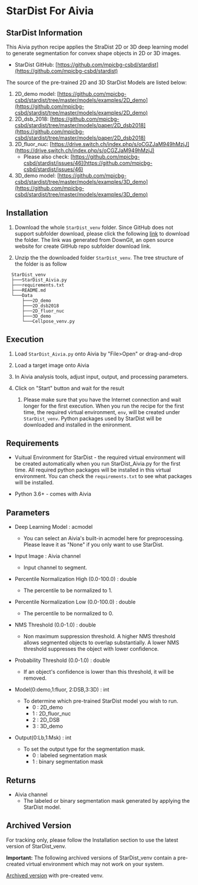 # StarDist For Aivia

## StarDist Information

This Aivia python recipe applies the StraDist 2D or 3D deep learning model to generate segmentation for convex shape objects in 2D or 3D images.

- StarDist GitHub: [https://github.com/mpicbg-csbd/stardist](https://github.com/mpicbg-csbd/stardist)

The source of the pre-trained 2D and 3D StarDist Models are listed below:

1. 2D_demo model: [https://github.com/mpicbg-csbd/stardist/tree/master/models/examples/2D_demo](https://github.com/mpicbg-csbd/stardist/tree/master/models/examples/2D_demo)
2. 2D_dsb_2018: [https://github.com/mpicbg-csbd/stardist/tree/master/models/paper/2D_dsb2018](https://github.com/mpicbg-csbd/stardist/tree/master/models/paper/2D_dsb2018)
3. 2D_fluor_nuc: [https://drive.switch.ch/index.php/s/oCGZJaM949hMzjJ](https://drive.switch.ch/index.php/s/oCGZJaM949hMzjJ)
   - Please also check: [https://github.com/mpicbg-csbd/stardist/issues/46](https://github.com/mpicbg-csbd/stardist/issues/46)
4. 3D_demo model: [https://github.com/mpicbg-csbd/stardist/tree/master/models/examples/3D_demo](https://github.com/mpicbg-csbd/stardist/tree/master/models/examples/3D_demo)

## Installation

1. Download the whole `StarDist_venv` folder. Since GitHub does not support subfolder download, please click the following [link](https://minhaskamal.github.io/DownGit/#/home?url=https://github.com/AiviaCommunity/PythonForAivia/tree/master/VenvRecipes/StarDist_venv) to download the folder. The link was generated from DownGit, an open source website for create GitHub repo subfolder download link.

2. Unzip the the downloaded folder `StarDist_venv`. The tree structure of the folder is as follow

```bash=
  StarDist_venv
  ├───StarDist_Aivia.py
  ├───requirements.txt
  ├───README.md
  └───Data
      ├───2D_demo
      ├───2D_dsb2018
      ├───2D_fluor_nuc
      ├───3D_demo
      └───Cellpose_venv.py
```

## Execution

1. Load `StarDist_Aivia.py` onto Aivia by "File>Open" or drag-and-drop

2. Load a target image onto Aivia

3. In Aivia analysis tools, adjust input, output, and processing parameters.

4. Click on "Start" button and wait for the result
    1. Please make sure that you have the Internet connection and wait longer for the first execution. When you run the recipe for the first time, the required virtual environment, `env`, will be created under `StarDist_venv`. Python packages used by StarDist will be downloaded and installed in the enironment.

## Requirements

- Vuitual Environment for StarDist - the required virtual environment will be created automatically when you run StarDist_Aivia.py for the first time. All required python packages will be installed in this virtual environment. You can check the `requirements.txt` to see what packages will be installed.

- Python 3.6+ - comes with Aivia

## Parameters

- Deep Learning Model : acmodel
  - You can select an Aivia's built-in acmodel here for preprocessing. Please leave it as "None" if you only want to use StarDist.

- Input Image : Aivia channel
  - Input channel to segment.

- Percentile Normalization High (0.0-100.0) : double
  - The percentile to be normalized to 1.

- Percentile Normalization Low (0.0-100.0) : double
  - The percentile to be normalized to 0.

- NMS Threshold (0.0-1.0) : double
  - Non maximum suppression threshold. A higher NMS threshold allows segmented objects to overlap substantially. A lower NMS threshold suppresses the object with lower confidence.

- Probability Threshold (0.0-1.0) : double
  - If an object's confidence is lower than this threshold, it will be removed.

- Model(0:demo,1:fluor, 2:DSB,3:3D) : int
  - To determine which pre-trained StarDist model you wish to run.
    - 0 : 2D_demo
    - 1 : 2D_fluor_nuc
    - 2 : 2D_DSB
    - 3 : 3D_demo

- Output(0:Lb,1:Msk) : int
  - To set the output type for the segmentation mask.
    - 0 : labeled segmentation mask
    - 1 : binary segmentation mask

## Returns

- Aivia channel
  - The labeled or binary segmentation mask generated by applying the StarDist model.

## Archived Version

For tracking only, please follow the Installation section to use the latest version of StarDist_venv.

**Important:** The following archived versions of StarDist_venv contain a pre-created virtual environment which may not work on your system.

[Archived version](https://www.dropbox.com/s/482p8iz5dt77oo8/StarDist_virtualEnvironment.zip?dl=1) with pre-created venv.
